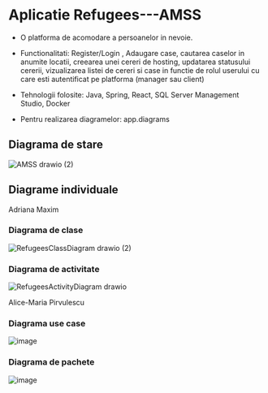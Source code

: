 #  Aplicatie Refugees---AMSS

+ O platforma de acomodare a persoanelor in nevoie. 
+ Functionalitati: Register/Login , Adaugare case, cautarea caselor in anumite locatii, creearea unei cereri de hosting, updatarea statusului cererii, vizualizarea listei de cereri si case in functie de rolul userului cu care esti autentificat pe platforma (manager sau client)

+ Tehnologii folosite: Java, Spring, React, SQL Server Management Studio, Docker
+ Pentru realizarea diagramelor: app.diagrams


## Diagrama de stare
![AMSS drawio (2)](https://github.com/adrianastefania11/Refugees---AMSS/assets/79542005/afdd8468-b27d-42ab-81f7-e60afc6a1c7c)

## Diagrame individuale
Adriana Maxim

### Diagrama de clase

![RefugeesClassDiagram drawio (2)](https://github.com/adrianastefania11/Refugees---AMSS/assets/79542005/0bc3ec5f-8e9e-48ee-b722-78ef9e236449)

### Diagrama de activitate
![RefugeesActivityDiagram drawio](https://github.com/adrianastefania11/Refugees---AMSS/assets/79542005/47aba1a4-1d23-4a2b-acd4-6fdee06f258b)


Alice-Maria Pirvulescu

### Diagrama use case
![image](https://github.com/adrianastefania11/Refugees---AMSS/assets/63742125/9eb3c759-dc0f-441f-bb5e-ed86704f570e)

### Diagrama de pachete

![image](https://github.com/adrianastefania11/Refugees---AMSS/assets/63742125/82da77a5-82c0-44b6-96fb-c8d5ac39f522)


